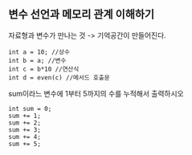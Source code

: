 ## 변수 선언과 메모리 관계 이해하기

자료형과 변수가 만나는 것 ->  기억공간이 만들어진다.
```자바
int a = 10; //상수
int b = a; //변수
int c = b*10 //연산식
int d = even(c) //메서드 호출문
```

sum이라느 변수에 1부터 5까지의 수를 누적해서 출력하시오
```자바
int sum = 0;
sum += 1;
sum += 2;
sum += 3;
sum += 4;
sum += 5;
```